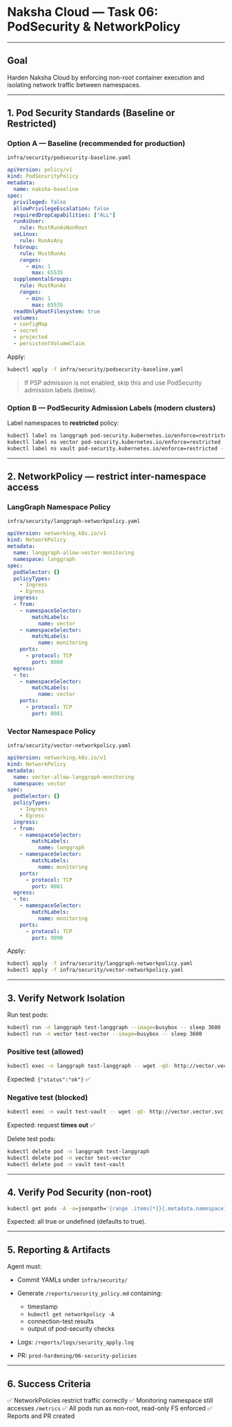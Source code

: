 # Naksha Cloud — Task 06: PodSecurity & NetworkPolicy

---

## Goal
Harden Naksha Cloud by enforcing non-root container execution and isolating network traffic between namespaces.

---

## 1. Pod Security Standards (Baseline or Restricted)

### Option A — Baseline (recommended for production)
`infra/security/podsecurity-baseline.yaml`
```yaml
apiVersion: policy/v1
kind: PodSecurityPolicy
metadata:
  name: naksha-baseline
spec:
  privileged: false
  allowPrivilegeEscalation: false
  requiredDropCapabilities: ["ALL"]
  runAsUser:
    rule: MustRunAsNonRoot
  seLinux:
    rule: RunAsAny
  fsGroup:
    rule: MustRunAs
    ranges:
      - min: 1
        max: 65535
  supplementalGroups:
    rule: MustRunAs
    ranges:
      - min: 1
        max: 65535
  readOnlyRootFilesystem: true
  volumes:
  - configMap
  - secret
  - projected
  - persistentVolumeClaim
```

Apply:

```bash
kubectl apply -f infra/security/podsecurity-baseline.yaml
```

> If PSP admission is not enabled, skip this and use PodSecurity admission labels (below).

### Option B — PodSecurity Admission Labels (modern clusters)

Label namespaces to **restricted** policy:

```bash
kubectl label ns langgraph pod-security.kubernetes.io/enforce=restricted --overwrite
kubectl label ns vector pod-security.kubernetes.io/enforce=restricted --overwrite
kubectl label ns vault pod-security.kubernetes.io/enforce=restricted --overwrite
```

---

## 2. NetworkPolicy — restrict inter-namespace access

### LangGraph Namespace Policy

`infra/security/langgraph-networkpolicy.yaml`

```yaml
apiVersion: networking.k8s.io/v1
kind: NetworkPolicy
metadata:
  name: langgraph-allow-vector-monitoring
  namespace: langgraph
spec:
  podSelector: {}
  policyTypes:
    - Ingress
    - Egress
  ingress:
  - from:
    - namespaceSelector:
        matchLabels:
          name: vector
    - namespaceSelector:
        matchLabels:
          name: monitoring
    ports:
      - protocol: TCP
        port: 8080
  egress:
  - to:
    - namespaceSelector:
        matchLabels:
          name: vector
    ports:
      - protocol: TCP
        port: 8081
```

### Vector Namespace Policy

`infra/security/vector-networkpolicy.yaml`

```yaml
apiVersion: networking.k8s.io/v1
kind: NetworkPolicy
metadata:
  name: vector-allow-langgraph-monitoring
  namespace: vector
spec:
  podSelector: {}
  policyTypes:
    - Ingress
    - Egress
  ingress:
  - from:
    - namespaceSelector:
        matchLabels:
          name: langgraph
    - namespaceSelector:
        matchLabels:
          name: monitoring
    ports:
      - protocol: TCP
        port: 8081
  egress:
  - to:
    - namespaceSelector:
        matchLabels:
          name: monitoring
    ports:
      - protocol: TCP
        port: 9090
```

Apply:

```bash
kubectl apply -f infra/security/langgraph-networkpolicy.yaml
kubectl apply -f infra/security/vector-networkpolicy.yaml
```

---

## 3. Verify Network Isolation

Run test pods:

```bash
kubectl run -n langgraph test-langgraph --image=busybox -- sleep 3600
kubectl run -n vector test-vector --image=busybox -- sleep 3600
```

### Positive test (allowed)

```bash
kubectl exec -n langgraph test-langgraph -- wget -qO- http://vector.vector.svc.cluster.local:8081/healthz
```

Expected: `{"status":"ok"}` ✅

### Negative test (blocked)

```bash
kubectl exec -n vault test-vault -- wget -qO- http://vector.vector.svc.cluster.local:8081/healthz
```

Expected: request **times out** ✅

Delete test pods:

```bash
kubectl delete pod -n langgraph test-langgraph
kubectl delete pod -n vector test-vector
kubectl delete pod -n vault test-vault
```

---

## 4. Verify Pod Security (non-root)

```bash
kubectl get pods -A -o=jsonpath='{range .items[*]}{.metadata.namespace}{" "}{.metadata.name}{" "}{.spec.containers[*].securityContext.runAsNonRoot}{"\n"}{end}'
```

Expected: all true or undefined (defaults to true).

---

## 5. Reporting & Artifacts

Agent must:

* Commit YAMLs under `infra/security/`
* Generate `/reports/security_policy.md` containing:

  * timestamp
  * `kubectl get networkpolicy -A`
  * connection-test results
  * output of pod-security checks
* Logs: `/reports/logs/security_apply.log`
* PR: `prod-hardening/06-security-policies`

---

## 6. Success Criteria

✅ NetworkPolicies restrict traffic correctly
✅ Monitoring namespace still accesses `/metrics`
✅ All pods run as non-root, read-only FS enforced
✅ Reports and PR created